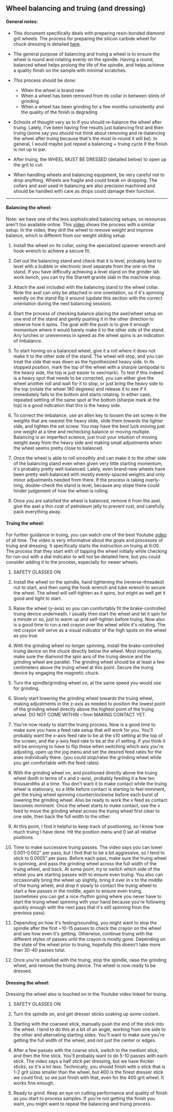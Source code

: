 ## Wheel balancing and truing (and dressing)

#### General notes:
- This document specifically deals with preparing resin-bonded diamond grit wheels. The process for preparing the silicon carbide wheel for chuck dressing is detailed [here](chuck_dressing.md).

- The general purpose of balancing and truing a wheel is to ensure the wheel is round and rotating evenly on the spindle. Having a round, balanced wheel helps prolong the life of the spindle, and helps achieve a quality finish on the sample with minimal scratches.

- This process should be done:
    - When the wheel is brand new
    - When a wheel has been removed from its collar in between stints of grinding
    - When a wheel has been grinding for a few months consistently and the quality of the finish is degrading

- Schools of thought vary as to if you should re-balance the wheel after truing. Lately, I've been having fine results just balancing first and then truing (some say you should not think about removing and re-balancing the wheel after truing because that's the most in-round it will be). In general, I would maybe just repeat a balancing + truing cycle if the finish is not up to par.

- After truing, the WHEEL MUST BE DRESSED (detailed below) to open up the grit to cut.

- When handling wheels and balancing equipment, be very careful not to drop anything. Wheels are fragile and could break on dropping. The collars and axel used in balancing are also precision machined and should be handled with care as drops could damage their function.

---

#### Balancing the wheel:
Note: we have one of the less sophisticated balancing setups, so resources aren't too available online. This [video](https://www.youtube.com/watch?v=yYBXmqEU2r4&t=431s) shows the process with a similar setup. In the video, they drill the wheel to remove weight and improve balance, which is different from our weight sliding setup.

1) Install the wheel on its collar, using the specialized spanner wrench and hook wrench to achieve a secure fit.

2) Get out the balancing stand and check that it is level, probably best to level with a bubble or electronic level separate from the one on the stand. If you have difficulty achieving a level stand on the grinder lab work bench, you can try the Starrett granite slab in the machine shop.

3) Attach the axel included with the balancing stand to the wheel collar. Note the axel can only be attached in one orientation, so if it's spinning weirdly on the stand flip it around (update this section with the correct orientation during the next balancing session).

4) Start the process of checking balance placing the axel/wheel setup on one end of the stand and gently pushing it in the other direction to observe how it spins. The goal with the push is to give it enough momentum where it would barely make it to the other side of the stand. Any lurches or unevenness in speed as the wheel spins is an indication of imbalance.

5) To start honing on a balanced wheel, give it a roll where it does not make it to the other side of the stand. The wheel will stop, and you can treat the side that was down as the hypothesized heavy side. In its stopped position, mark the top of the wheel with a sharpie (antipodal to the heavy side, the top is just easier to see/mark). To test if this indeed is a heavy spot that needs to be corrected, you can either give the wheel another roll and wait for it to stop, or just bring the heavy side to the top (rotate the wheel 180 degrees) and release it to see if it immediately falls to the bottom and starts rotating. In either case, repeated settling of the same spot at the bottom (sharpie mark at the top) is a good indication that this is the heavy side.

6) To correct the imbalance, use an allen key to loosen the set screw in the weights that are nearest the heavy slide, slide them towards the lighter side, and tighten the set screw. You may have the best luck moving just one weight at a time and rechecking balance or moving multiple. Balancing is an imperfect science, just trust your intuition of moving weight away from the heavy side and making small adjustments when the wheel seems pretty close to balanced. 

7) Once the wheel is able to roll smoothly and can make it to the other side of the balancing stand even when given very little starting momentum, it's probably pretty well-balanced. Lately, even brand-new wheels have been pretty well-balanced with mostly evenly-spaced weights and only minor adjustments needed from there. If the process is taking overly-long, double-check the stand is level, because any slope there could hinder judgement of how the wheel is rolling.

8) Once you are satisfied the wheel is balanced, remove it from the axel, give the axel a thin coat of petroleum jelly to prevent rust, and carefully pack everything away. 

#### Truing the wheel: 
For further guidance in truing, you can watch one of the best Youtube [video](https://www.youtube.com/watch?v=V53EdcG35TA&t=404s) of all time. The video is very informative about the goals and processes of truing and dressing. It specifically starts the instruction on truing at 6:00. The process that they start with of tapping the wheel initially while checking for run-out with a dial indicator to will not be detailed here, but you could consider adding it to the process, especially for newer wheels.

1) SAFETY GLASSES ON

2) Install the wheel on the spindle, hand tightening the (reverse-threaded) nut to start, and then using the hook wrench and tube wrench to secure the wheel. The wheel will self-tighten as it spins, but might as well get it good and tight to start.

3) Raise the wheel (y-axis) so you can comfortably fit the brake-controlled truing device underneath. I usually then start the wheel and let it spin for a minute or so, just to warm up and self-tighten before truing. Now also is a good time to run a red crayon over the wheel while it's rotating. The red crayon will serve as a visual indicator of the high spots on the wheel as you true.

4) With the grinding wheel no longer spinning, install the brake-controlled truing device on the chuck directly below the wheel. Most importantly, make sure the diamond the spin axis of the truing device and the grinding wheel are parallel. The grinding wheel should be at least a few centimeters above the truing wheel at this point. Secure the truing device by engaging the magnetic chuck.

5) Turn the spindle/grinding wheel on, at the same speed you would use for grinding. 

6) Slowly start lowering the grinding wheel towards the truing wheel, making adjustments in the z-axis as needed to position the lowest point of the grinding wheel directly above the highest point of the truing wheel. DO NOT COME WITHIN ~1mm MAKING CONTACT YET.

7) You're now ready to start the truing process. Now is a good time to make sure you have a feed rate setup that will work for you. You'll probably want the x-axis feed rate to be at the x10 setting at the top of the screen, and the y-axis feed rate to be at the x1 setting. If you think it will be annoying to have to flip these when switching which axis you're adjusting, open up the jog menu and set the desired feed rates for the axes individually there. (you could stop/raise the grinding wheel while you get comfortable with the feed rates)

8) With the grinding wheel on, and positioned directly above the truing wheel (both in terms of x and z-axis), probably feeding it a few ten thousandths at a time. You don't want it to make contact while the truing wheel is stationary, so a little before contact is starting to feel imminent, get the truing wheel spinning counterclockwise before each burst of lowering the grinding wheel. Also be ready to work the x feed as contact becomes imminent. Once the wheel starts to make contact, use the x feed to move the grinding wheel across the truing wheel first clear to one side, then back the full width to the other.

9) At this point, I find it helpful to keep track of positioning, so I know how much truing I have done. Hit the position menu and 0 set all relative positions.

10) Time to make successive truing passes. The video says you can lower 0.001-0.002" per pass, but I find that to be a bit aggressive, so I tend to stick to 0.0005" per pass. Before each pass, make sure the truing wheel is spinning, and pass the grinding wheel across the full width of the truing wheel, and back. At some point, try to switch which side of the wheel you are starting passes with to ensure even truing. You also can occasionally bring the wheel up slightly, bring it over in x to the middle of the truing wheel, and drop it slowly to contact the truing wheel to start a few passes in the middle, again to ensure even truing. (sometimes you can get a nice rhythm going where you never have to start the truing wheel spinning with your hand because you're following quickly enough with the next pass that it's still spinning from the previous pass)

11) Depending on how it's feeling/sounding, you might want to stop the spindle after the first ~10-15 passes to check the crayon on the wheel and see how even it's getting. Otherwise, continue truing with the different styles of passes until the crayon is mostly gone. Depending on the state of the wheel prior to truing, hopefully this doesn't take more than 30-40 passes total.

12) Once you're satisfied with the truing, stop the spindle, raise the grinding wheel, and remove the truing device. The wheel is now ready to be dressed.

#### Dressing the wheel:
Dressing the wheel also is touched on in the Youtube video linked for truing. 

1) SAFETY GLASSES ON

2) Turn the spindle on, and get dresser sticks soaking up some coolant.

3) Starting with the coarsest stick, manually push the end of the stick into the wheel. I tend to do this at a bit of an angle, working from one side to the other and alternating starting sides. You'll want to make sure you're getting the full width of the wheel, and not just the center or edges.

4) After a few passes with the coarse stick, switch to the medium stick, and then the fine stick. You'll probably want to do 5-10 passes with each stick. The video says a half stick per dressing, but we have thicker sticks, so it's a lot less. Technically, you should finish with a stick that is 1-2 grit sizes smaller than the wheel, but 400 is the finest dresser stick we could find, so we just finish with that, even for the 400 grit wheel. It works fine enough.

5) Ready to grind. Keep an eye on cutting performance and quality of finish as you start to process samples. If you're not getting the finish you want, you might want to repeat the balancing and truing process.
